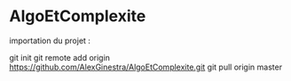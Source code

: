 # AlgoEtComplexite

importation du projet :

git init git remote add origin https://github.com/AlexGinestra/AlgoEtComplexite.git git pull origin master
